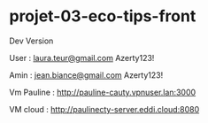 # projet-03-eco-tips-front
Dev Version

User :
laura.teur@gmail.com
Azerty123!

Amin :
jean.biance@gmail.com
Azerty123!

Vm Pauline :
http://pauline-cauty.vpnuser.lan:3000

VM cloud :
http://paulinecty-server.eddi.cloud:8080